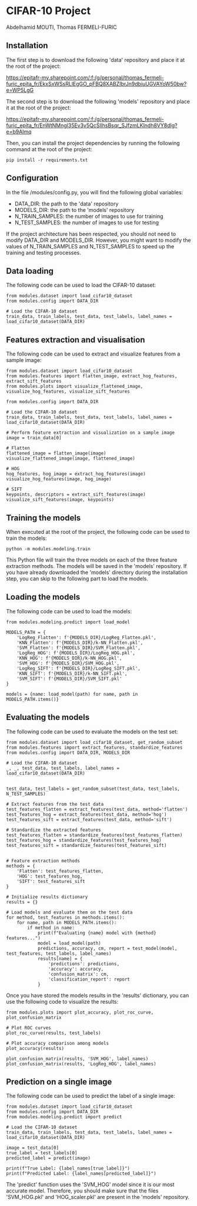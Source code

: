 # CIFAR-10 Project
Abdelhamid MOUTI, Thomas FERMELI-FURIC


## Installation

The first step is to download the following 'data' repository and place it at the root of the project:

https://epitafr-my.sharepoint.com/:f:/g/personal/thomas_fermeli-furic_epita_fr/EkxSxWSsRLlEgGO_pFBQ8XABZIbrJn9dbiuUGVAYoW50bw?e=WP5LgG

The second step is to download the following 'models' repository and place it at the root of the project:

https://epitafr-my.sharepoint.com/:f:/g/personal/thomas_fermeli-furic_epita_fr/EnWtNMngl35Ev3v5QcSllhsBsqr_SJfzmLKlndh8VY8dlg?e=b9AImq

Then, you can install the project dependencies by running the following command at the root of the project:

```
pip install -r requirements.txt
```

## Configuration

In the file /modules/config.py, you will find the following global variables:
- DATA_DIR: the path to the 'data' repository
- MODELS_DIR: the path to the 'models' repository
- N_TRAIN_SAMPLES: the number of images to use for training
- N_TEST_SAMPLES: the number of images to use for testing

If the project architecture has been respected, you should not need to modify DATA_DIR and MODELS_DIR. However, you might want to modify the values of N_TRAIN_SAMPLES and N_TEST_SAMPLES to speed up the training and testing processes.

## Data loading

The following code can be used to load the CIFAR-10 dataset:

```
from modules.dataset import load_cifar10_dataset
from modules.config import DATA_DIR

# Load the CIFAR-10 dataset
train_data, train_labels, test_data, test_labels, label_names = load_cifar10_dataset(DATA_DIR)
```

## Features extraction and visualisation

The following code can be used to extract and visualize features from a sample image:

```
from modules.dataset import load_cifar10_dataset
from modules.features import flatten_image, extract_hog_features, extract_sift_features
from modules.plots import visualize_flattened_image, visualize_hog_features, visualize_sift_features

from modules.config import DATA_DIR

# Load the CIFAR-10 dataset
train_data, train_labels, test_data, test_labels, label_names = load_cifar10_dataset(DATA_DIR)

# Perform feature extraction and visualization on a sample image
image = train_data[0]

# Flatten
flattened_image = flatten_image(image)
visualize_flattened_image(image, flattened_image)

# HOG
hog_features, hog_image = extract_hog_features(image)
visualize_hog_features(image, hog_image)

# SIFT
keypoints, descriptors = extract_sift_features(image)
visualize_sift_features(image, keypoints)
```

## Training the models

When executed at the root of the project, the following code can be used to train the models:

```
python -m modules.modeling.train
```

This Python file will train the three models on each of the three feature extraction methods. The models will be saved in the 'models' repository. If you have already downloaded the 'models' directory during the installation step, you can skip to the following part to load the models.

## Loading the models
The following code can be used to load the models:

```
from modules.modeling.predict import load_model

MODELS_PATH = {
    'LogReg_Flatten': f'{MODELS_DIR}/LogReg_Flatten.pkl',
    'KNN_Flatten': f'{MODELS_DIR}/k-NN_Flatten.pkl',
    'SVM_Flatten': f'{MODELS_DIR}/SVM_Flatten.pkl',
    'LogReg_HOG': f'{MODELS_DIR}/LogReg_HOG.pkl',
    'KNN_HOG': f'{MODELS_DIR}/k-NN_HOG.pkl',
    'SVM_HOG': f'{MODELS_DIR}/SVM_HOG.pkl',
    'LogReg_SIFT': f'{MODELS_DIR}/LogReg_SIFT.pkl',
    'KNN_SIFT': f'{MODELS_DIR}/k-NN_SIFT.pkl',
    'SVM_SIFT': f'{MODELS_DIR}/SVM_SIFT.pkl'
}

models = {name: load_model(path) for name, path in MODELS_PATH.items()}
```

## Evaluating the models

The following code can be used to evaluate the models on the test set:

```
from modules.dataset import load_cifar10_dataset, get_random_subset
from modules.features import extract_features, standardize_features
from modules.config import DATA_DIR, MODELS_DIR

# Load the CIFAR-10 dataset
_, _, test_data, test_labels, label_names = load_cifar10_dataset(DATA_DIR)


test_data, test_labels = get_random_subset(test_data, test_labels, N_TEST_SAMPLES)

# Extract features from the test data
test_features_flatten = extract_features(test_data, method='flatten')
test_features_hog = extract_features(test_data, method='hog')
test_features_sift = extract_features(test_data, method='sift')

# Standardize the extracted features
test_features_flatten = standardize_features(test_features_flatten)
test_features_hog = standardize_features(test_features_hog)
test_features_sift = standardize_features(test_features_sift)


# Feature extraction methods
methods = {
    'Flatten': test_features_flatten,
    'HOG': test_features_hog,
    'SIFT': test_features_sift
}

# Initialize results dictionary
results = {}

# Load models and evaluate them on the test data
for method, test_features in methods.items():
    for name, path in MODELS_PATH.items():
        if method in name:
            print(f"Evaluating {name} model with {method} features...")
            model = load_model(path)
            predictions, accuracy, cm, report = test_model(model, test_features, test_labels, label_names)
            results[name] = {
                'predictions': predictions,
                'accuracy': accuracy,
                'confusion_matrix': cm,
                'classification_report': report
            }
```

Once you have stored the models results in the 'results' dictionary, you can use the following code to visualize the results:

```
from modules.plots import plot_accuracy, plot_roc_curve, plot_confusion_matrix

# Plot ROC curves
plot_roc_curve(results, test_labels)

# Plot accuracy comparison among models
plot_accuracy(results)

plot_confusion_matrix(results, 'SVM_HOG', label_names)
plot_confusion_matrix(results, 'LogReg_HOG', label_names)
```

## Prediction on a single image

The following code can be used to predict the label of a single image:

```
from modules.dataset import load_cifar10_dataset
from modules.config import DATA_DIR
from modules.modeling.predict import predict

# Load the CIFAR-10 dataset
train_data, train_labels, test_data, test_labels, label_names = load_cifar10_dataset(DATA_DIR)

image = test_data[0]
true_label = test_labels[0]
predicted_label = predict(image)

print(f"True Label: {label_names[true_label]}")
print(f"Predicted Label: {label_names[predicted_label]}")
```

The 'predict' function uses the 'SVM_HOG' model since it is our most accurate model. Therefore, you should make sure that the files 'SVM_HOG.pkl' and 'HOG_scaler.pkl' are present in the 'models' repository.
